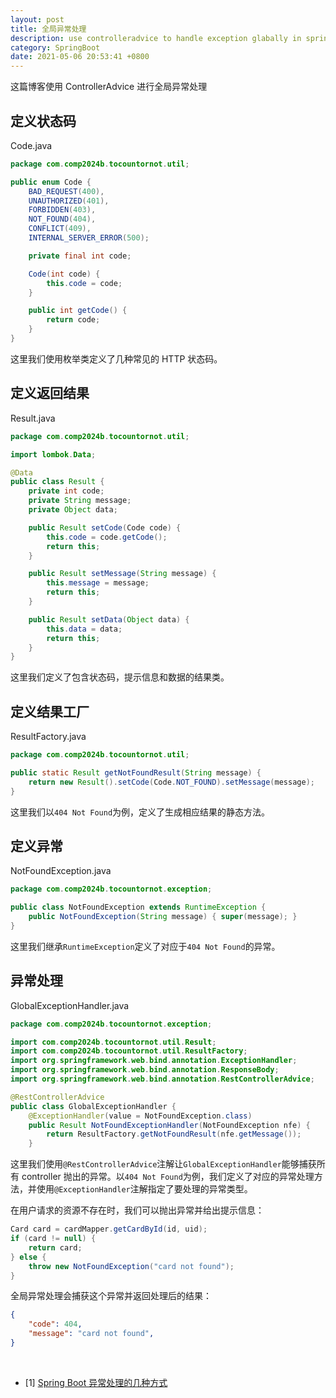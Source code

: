 ```yaml
---
layout: post
title: 全局异常处理
description: use controlleradvice to handle exception glabally in spring boot
category: SpringBoot
date: 2021-05-06 20:53:41 +0800
---
```


这篇博客使用 ControllerAdvice 进行全局异常处理

<!--more-->

## 定义状态码

Code.java

```java
package com.comp2024b.tocountornot.util;

public enum Code {
    BAD_REQUEST(400),
    UNAUTHORIZED(401),
    FORBIDDEN(403),
    NOT_FOUND(404),
    CONFLICT(409),
    INTERNAL_SERVER_ERROR(500);

    private final int code;

    Code(int code) {
        this.code = code;
    }

    public int getCode() {
        return code;
    }
}
```

这里我们使用枚举类定义了几种常见的 HTTP 状态码。

## 定义返回结果

Result.java

```java
package com.comp2024b.tocountornot.util;

import lombok.Data;

@Data
public class Result {
    private int code;
    private String message;
    private Object data;

    public Result setCode(Code code) {
        this.code = code.getCode();
        return this;
    }

    public Result setMessage(String message) {
        this.message = message;
        return this;
    }

    public Result setData(Object data) {
        this.data = data;
        return this;
    }
}
```

这里我们定义了包含状态码，提示信息和数据的结果类。

## 定义结果工厂

ResultFactory.java

```java
package com.comp2024b.tocountornot.util;

public static Result getNotFoundResult(String message) {
    return new Result().setCode(Code.NOT_FOUND).setMessage(message);
}
```

这里我们以`404 Not Found`为例，定义了生成相应结果的静态方法。

## 定义异常

NotFoundException.java

```java
package com.comp2024b.tocountornot.exception;

public class NotFoundException extends RuntimeException {
    public NotFoundException(String message) { super(message); }
}
```

这里我们继承`RuntimeException`定义了对应于`404 Not Found`的异常。

## 异常处理

GlobalExceptionHandler.java

```java
package com.comp2024b.tocountornot.exception;

import com.comp2024b.tocountornot.util.Result;
import com.comp2024b.tocountornot.util.ResultFactory;
import org.springframework.web.bind.annotation.ExceptionHandler;
import org.springframework.web.bind.annotation.ResponseBody;
import org.springframework.web.bind.annotation.RestControllerAdvice;

@RestControllerAdvice
public class GlobalExceptionHandler {
    @ExceptionHandler(value = NotFoundException.class)
    public Result NotFoundExceptionHandler(NotFoundException nfe) {
        return ResultFactory.getNotFoundResult(nfe.getMessage());
    }
```

这里我们使用`@RestControllerAdvice`注解让`GlobalExceptionHandler`能够捕获所有 controller 抛出的异常。以`404 Not Found`为例，我们定义了对应的异常处理方法，并使用`@ExceptionHandler`注解指定了要处理的异常类型。

在用户请求的资源不存在时，我们可以抛出异常并给出提示信息：

```java
Card card = cardMapper.getCardById(id, uid);
if (card != null) {
    return card;
} else {
    throw new NotFoundException("card not found");
}
```

全局异常处理会捕获这个异常并返回处理后的结果：

```json
{
    "code": 404,
    "message": "card not found",
}
```

&nbsp;

- [1] [Spring Boot 异常处理的几种方式](https://snailclimb.gitee.io/springboot-guide/#/./docs/advanced/springboot-handle-exception)